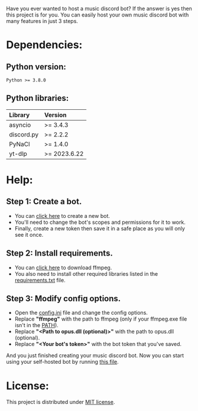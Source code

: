 Have you ever wanted to host a music discord bot? If the answer is yes then this project is for you. You can easily host your own music discord bot with many features in just 3 steps.

# **Dependencies:**

## Python version:

    Python >= 3.8.0

## Python libraries:

|Library   |Version     |
|:---------|:-----------|
|asyncio   |>= 3.4.3    |
|discord.py|>= 2.2.2    |
|PyNaCl    |>= 1.4.0    |
|yt-dlp    |>= 2023.6.22|

# **Help:**

## Step 1: Create a bot.

- You can [click here](https://discord.com/developers/applications) to create a new bot.
- You'll need to change the bot's scopes and permissions for it to work.
- Finally, create a new token then save it in a safe place as you will only see it once.

## Step 2: Install requirements.

- You can [click here](https://ffmpeg.org/download.html) to download ffmpeg.
- You also need to install other required libraries listed in the [requirements.txt](https://github.com/YoutuberTom/Music_Bot_On_Discord/blob/main/Music_Bot/requirements.txt) file.

## Step 3: Modify config options.

- Open the [config.ini](https://github.com/YoutuberTom/Music_Bot_On_Discord/blob/main/Music_Bot/config.ini) file and change the config options.
- Replace **"ffmpeg"** with the path to ffmpeg (only if your ffmpeg.exe file isn't in the [PATH](https://en.wikipedia.org/wiki/PATH_(variable))).
- Replace **"<Path to opus.dll (optional)>"** with the path to opus.dll (optional).
- Replace **"<Your bot's token>"** with the bot token that you've saved.

And you just finished creating your music discord bot. Now you can start using your self-hosted bot by running [this file](https://github.com/YoutuberTom/Music_Bot_On_Discord/blob/main/Music_Bot/Music_Bot.py).

# **License:**

This project is distributed under [MIT license](https://github.com/YoutuberTom/Music_Bot_On_Discord/blob/main/LICENSE).

